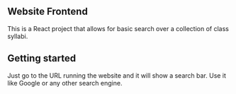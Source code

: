 ## Website Frontend
This is a React project that allows for basic search over a collection of class syllabi.

## Getting started
Just go to the URL running the website and it will show a search bar. Use it like Google or any other search engine.
